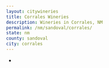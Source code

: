 ```yaml
---
layout: citywineries
title: Corrales Wineries
description: Wineries in Corrales, NM
permalink: /nm/sandoval/corrales/
state: nm
county: sandoval
city: corrales
---
```

-
